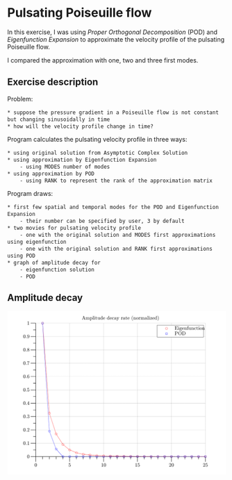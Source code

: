 # Pulsating Poiseuille flow

In this exercise, I was using *Proper Orthogonal Decomposition* (POD) and *Eigenfunction Expansion* to approximate the velocity profile of the pulsating Poiseuille flow.

I compared the approximation with one, two and three first modes.

## Exercise description

Problem:

	* suppose the pressure gradient in a Poiseuille flow is not constant but changing sinusoidally in time
	* how will the velocity profile change in time?

Program calculates the pulsating velocity profile in three ways:

	* using original solution from Asymptotic Complex Solution
	* using approximation by Eigenfunction Expansion
		- using MODES number of modes
	* using approximation by POD					
		- using RANK to represent the rank of the approximation matrix

Program draws:

	* first few spatial and temporal modes for the POD and Eigenfunction Expansion
		- their number can be specified by user, 3 by default
	* two movies for pulsating velocity profile
		- one with the original solution and MODES first approximations using eigenfunction
		- one with the original solution and RANK first approximations using POD
	* graph of amplitude decay for
		- eigenfunction solution
		- POD

## Amplitude decay

![Screenshot](Amplitude_decay.png)
